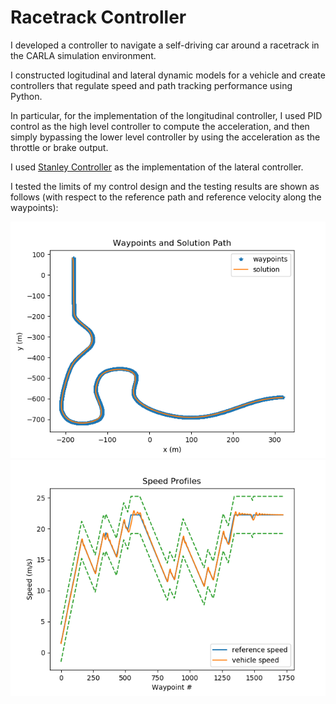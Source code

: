 # Racetrack Controller
I developed a controller to navigate a self-driving car around a racetrack in the CARLA simulation environment. 

I constructed logitudinal and lateral dynamic models for a vehicle and create controllers that regulate speed and path tracking performance using Python. 

In particular, for the implementation of the longitudinal controller, I used PID control as the high level controller to compute the acceleration, and then simply bypassing the lower level controller by using the acceleration as the throttle or brake output. 

I used [Stanley Controller](https://ai.stanford.edu/~gabeh/papers/hoffmann_stanley_control07.pdf) as the implementation of the lateral controller. 

I tested the limits of my control design and the testing results are shown as follows (with respect to the reference path and reference velocity along the waypoints):

![Trajectory](Trajectory_Evaluation.png)
![Velocity](Velocity_Evaluation.png)

